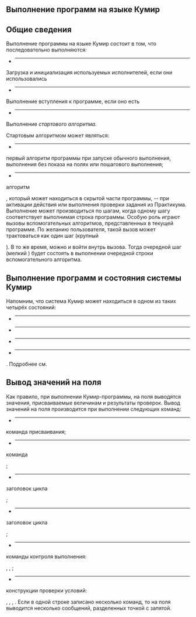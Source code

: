 ## Выполнение программ на языке Кумир

## Общие сведения

Выполнение программы на языке Кумир состоит в том, что последовательно выполняются:

- ****

Загрузка и инициализация используемых исполнителей, если они использовались

- ****

Выполнение вступления к программе, если оно есть

- ****

Выполнение *стартового алгоритма*.

Стартовым алгоритмом может являться:

- ****

первый алгоритм программы при запуске обычного выполнения, выполнения без
                        показа на полях или пошагового выполнения;

- ****

алгоритм

,
                        который может находиться в скрытой части программы, -- при активации действия
или выполнения
                        проверки задания из Практикума.
Выполнение может производиться по шагам, когда одному шагу соответствует выполнимая строка программы.
            Особую роль играют вызовы вспомогательных алгоритмов, представленных в текущей программе. По желанию
            пользователя, такой вызов может трактоваться как один шаг (крупный

).
            В то же время, можно и войти внутрь вызова. Тогда очередной
            шаг (мелкий
) будет состоять в выполнении очередной строки вспомогательного
            алгоритма.
## Выполнение программ и состояния системы Кумир

Напомним, что система Кумир может находиться в одном из таких четырёх 
			состояний:

- ****



- ****



- ****



- ****



.
Подробнее см.

## Вывод значений на поля

Как правило, при выполнении Кумир-программы, на поля выводятся значения, присваиваемые величинам и
            результаты проверок. Вывод значений на поля производится при выполнении следующих команд:

- ****

команда присваивания;

- ****

команда

;
- ****

заголовок цикла

;
- ****

заголовок цикла

;
- ****

команды контроля выполнения:

,
,
;
- ****

конструкции проверки условий:

,
,
,
.
Если в одной строке записано несколько команд, то на поля выводится несколько сообщений, разделенных точкой
            с запятой.
